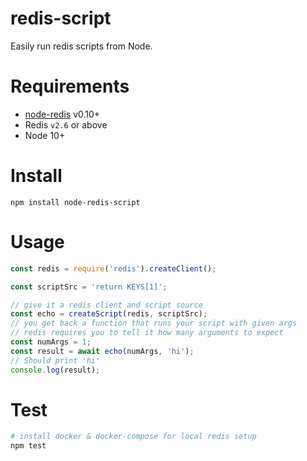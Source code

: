 redis-script
=======

Easily run redis scripts from Node.

# Requirements

* [node-redis](https://github.com/NodeRedis/node-redis) v0.10+
* Redis `v2.6` or above
* Node 10+

# Install

    npm install node-redis-script

# Usage

```javascript
const redis = require('redis').createClient();

const scriptSrc = 'return KEYS[1]';

// give it a redis client and script source
const echo = createScript(redis, scriptSrc);
// you get back a function that runs your script with given args
// redis requires you to tell it how many arguments to expect
const numArgs = 1;
const result = await echo(numArgs, 'hi');
// Should print 'hi'
console.log(result);
```

# Test
```bash
# install docker & docker-compose for local redis setup
npm test
```
